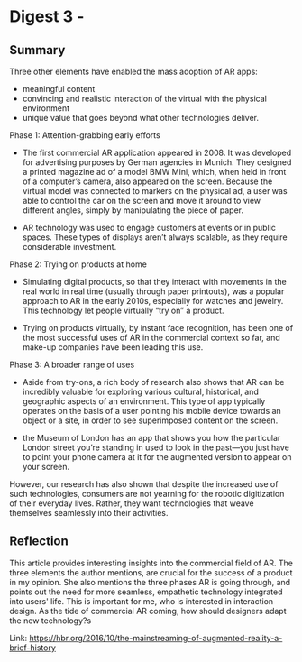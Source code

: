 # Digest 3 -
## Summary
Three other elements have enabled the mass adoption of AR apps:
- meaningful content
- convincing and realistic interaction of the virtual with the physical environment
- unique value that goes beyond what other technologies deliver.

Phase 1: Attention-grabbing early efforts

- The first commercial AR application appeared in 2008. It was developed for advertising purposes by German agencies in Munich. They designed a printed magazine ad of a model BMW Mini, which, when held in front of a computer’s camera, also appeared on the screen. Because the virtual model was connected to markers on the physical ad, a user was able to control the car on the screen and move it around to view different angles, simply by manipulating the piece of paper.

- AR technology was used to engage customers at events or in public spaces. These types of displays aren’t always scalable, as they require considerable investment.

Phase 2: Trying on products at home

- Simulating digital products, so that they interact with movements in the real world in real time (usually through paper printouts), was a popular approach to AR in the early 2010s, especially for watches and jewelry. This technology let people virtually “try on” a product.

-  Trying on products virtually, by instant face recognition, has been one of the most successful uses of AR in the commercial context so far, and make-up companies have been leading this use.

Phase 3: A broader range of uses

- Aside from try-ons, a rich body of research also shows that AR can be incredibly valuable for exploring various cultural, historical, and geographic aspects of an environment. This type of app typically operates on the basis of a user pointing his mobile device towards an object or a site, in order to see superimposed content on the screen.

- the Museum of London has an app that shows you how the particular London street you’re standing in used to look in the past—you just have to point your phone camera at it for the augmented version to appear on your screen.


However, our research has also shown that despite the increased use of such technologies, consumers are not yearning for the robotic digitization of their everyday lives. Rather, they want technologies that weave themselves seamlessly into their activities.



## Reflection
This article provides interesting insights into the commercial field of AR. The three elements the author mentions, are crucial for the success of a product in my opinion. She also mentions the three phases AR is going through, and points out the need for more seamless, empathetic technology integrated into users' life. This is important for me, who is interested in interaction design. As the tide of commercial AR coming, how should designers adapt the new technology?s

Link: https://hbr.org/2016/10/the-mainstreaming-of-augmented-reality-a-brief-history
